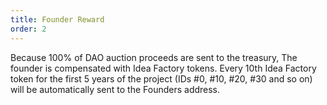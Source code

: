 ```yaml
---
title: Founder Reward
order: 2
---
```


Because 100% of DAO auction proceeds are sent to the treasury, The founder is compensated with Idea Factory tokens. Every 10th Idea Factory token for the first 5 years of the project (IDs #0, #10, #20, #30 and so on) will be automatically sent to the Founders address.
